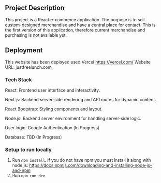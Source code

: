 ## Project Description

This project is a React e-commerce application. The purpose is to sell custom-designed merchandise and have a central place for contact. This is the first version of this application, therefore current merchandise and purchasing is not available yet.

## Deployment
This website has been deployed used Vercel https://vercel.com/ 
Website URL: justfreelunch.com

### Tech Stack
React: Frontend user interface and interactivity.

Next.js: Backend server-side rendering and API routes for dynamic content.

React Bootstrap: Styling components and layout.

Node.js: Backend server environment for handling server-side logic.

User login: Google Authentication (In Progress)

Database: TBD (In Progress)

### Setup to run locally
1. Run `npm install`. If you do not have npm you must install it along with node.js: https://docs.npmjs.com/downloading-and-installing-node-js-and-npm
2. Run `npm run dev`
